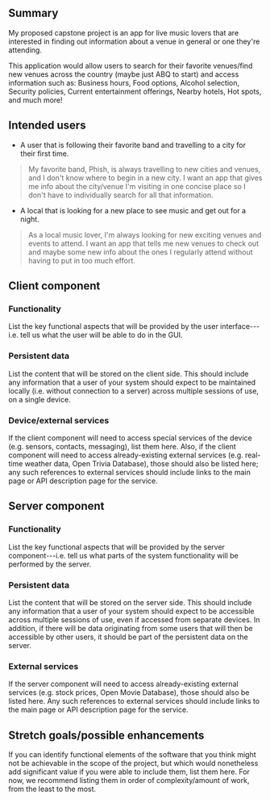 ## Summary

My proposed capstone project is an app for live music lovers that are interested in finding out information about a venue in general or one they're attending.

This application would allow users to search for their favorite venues/find new venues across the country (maybe just ABQ to start) and access information such as: Business hours, Food options, Alcohol selection, Security policies, Current entertainment offerings, Nearby hotels, Hot spots, and much more! 



## Intended users

- A user that is following their favorite band and travelling to a city for their first time.

>My favorite band, Phish, is always travelling to new cities and venues, and I don't know where to begin in a new city. I want an app that gives me info about the city/venue I'm visiting in one concise place so I don't have to individually search for all that information. 


- A local that is looking for a new place to see music and get out for a night. 

> As a local music lover, I'm always looking for new exciting venues and events to attend. I want an app that tells me new venues to check out and maybe some new info about the ones I regularly attend without having to put in too much effort.









## Client component

### Functionality

List the key functional aspects that will be provided by the user interface---i.e. tell us what the user will be able to do in the GUI.

### Persistent data

List the content that will be stored on the client side. This should include any information that a user of your system should expect to be maintained locally (i.e. without connection to a server) across multiple sessions of use, on a single device. 
    
### Device/external services

If the client component will need to access special services of the device (e.g. sensors, contacts, messaging), list them here. Also, if the client component will need to access already-existing external services (e.g. real-time weather data, Open Trivia Database), those should also be listed here; any such references to external services should include links to the main page or API description page for the service.
    
## Server component

### Functionality

List the key functional aspects that will be provided by the server component---i.e. tell us what parts of the system functionality will be performed by the server.

### Persistent data

List the content that will be stored on the server side. This should include any information that a user of your system should expect to be accessible across multiple sessions of use, even if accessed from separate devices. In addition, if there will be data originating from some users that will then be accessible by other users, it should be part of the persistent data on the server. 
    
### External services

If the server component will need to access already-existing external services (e.g. stock prices, Open Movie Database), those should also be listed here. Any such references to external services should include links to the main page or API description page for the service.
    
## Stretch goals/possible enhancements 

If you can identify functional elements of the software that you think might not be achievable in the scope of the project, but which would nonetheless add significant value if you were able to include them, list them here. For now, we recommend listing them in order of complexity/amount of work, from the least to the most.
